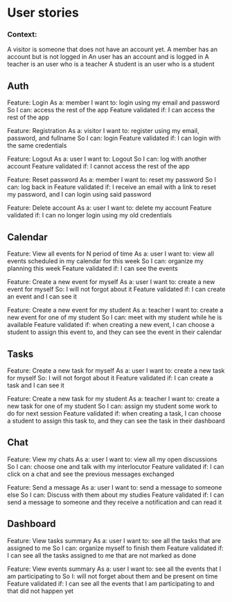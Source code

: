 # User stories

### Context:
A visitor is someone that does not have an account yet.
A member has an account but is not logged in
An user has an account and is logged in
A teacher is an user who is a teacher
A student is an user who is a student

## Auth

Feature: Login
As a: member
I want to: login using my email and password
So I can: access the rest of the app
Feature validated if: I can access the rest of the app

Feature: Registration
As a: visitor
I want to: register using my email, password, and fullname
So I can: login
Feature validated if: I can login with the same credentials

Feature: Logout
As a: user
I want to: Logout
So I can: log with another account
Feature validated if: I cannot access the rest of the app

Feature: Reset password
As a: member
I want to: reset my password
So I can: log back in
Feature validated if: I receive an email with a link to reset my password, and I can login using said password

Feature: Delete account
As a: user
I want to: delete my account
Feature validated if: I can no longer login using my old credentials

## Calendar

Feature: View all events for N period of time
As a: user
I want to: view all events scheduled in my calendar for this week
So I can: organize my planning this week
Feature validated if: I can see the events

Feature: Create a new event for myself
As a: user
I want to: create a new event for myself
So: I will not forgot about it
Feature validated if: I can create an event and I can see it 

Feature: Create a new event for my student
As a: teacher
I want to: create a new event for one of my student
So I can: meet with my student while he is available
Feature validated if: when creating a new event, I can choose a student to assign this event to, and they can see the event in their calendar

## Tasks

Feature: Create a new task for myself
As a: user
I want to: create a new task for myself
So: I will not forgot about it
Feature validated if: I can create a task and I can see it 

Feature: Create a new task for my student
As a: teacher
I want to: create a new task for one of my student
So I can: assign my student some work to do for next session
Feature validated if: when creating a task, I can choose a student to assign this task to, and they can see the task in their dashboard

## Chat

Feature: View my chats
As a: user
I want to: view all my open discussions
So I can: choose one and talk with my interlocutor
Feature validated if: I can click on a chat and see the previous messages exchanged

Feature: Send a message
As a: user
I want to: send a message to someone else
So I can: Discuss with them about my studies
Feature validated if: I can send a message to someone and they receive a notification and can read it

## Dashboard

Feature: View tasks summary
As a: user
I want to: see all the tasks that are assigned to me
So I can: organize myself to finish them
Feature validated if: I can see all the tasks assigned to me that are not marked as done

Feature: View events summary
As a: user
I want to: see all the events that I am participating to
So I: will not forget about them and be present on time
Feature validated if: I can see all the events that I am participating to and that did not happen yet
